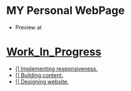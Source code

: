 # MY Personal WebPage

* Preview at <a href="vsunkara23.github.io" target="_blank" alt="vsunkara23.github.io">


# Work_In_Progress 
- [] Implementing responsiveness.
- [] Building content. 
- [] Designing website.
